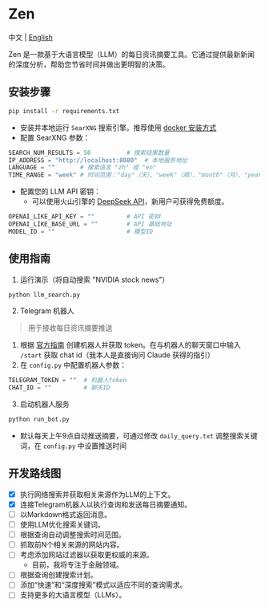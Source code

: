 # Zen
中文 | [English](README.md)

Zen 是一款基于大语言模型（LLM）的每日资讯摘要工具。它通过提供最新新闻的深度分析，帮助您节省时间并做出更明智的决策。

## 安装步骤
```bash
pip install -r requirements.txt
```

* 安装并本地运行 `SearXNG` 搜索引擎。推荐使用 [docker 安装方式](https://docs.searxng.org/admin/installation-docker.html#installation-docker)
* 配置 SearXNG 参数：
```python
SEARCH_NUM_RESULTS = 50          # 搜索结果数量
IP_ADDRESS = "http://localhost:8080"  # 本地服务地址
LANGUAGE = ""       # 搜索语言 "zh" 或 "en"
TIME_RANGE = "week" # 时间范围："day"（天）、"week"（周）、"month"（月）、"year"（年）或 ""（不限）
```
* 配置您的 LLM API 密钥：
    * 可以使用火山引擎的 [DeepSeek API](https://console.volcengine.com/ark/region:ark+cn-beijing/model/detail?Id=deepseek-r1)，新用户可获得免费额度。
```python
OPENAI_LIKE_API_KEY = ""         # API 密钥
OPENAI_LIKE_BASE_URL = ""        # API 基础地址
MODEL_ID = ""                    # 模型ID
```

## 使用指南
1. 运行演示（将自动搜索 "NVIDIA stock news"）
```bash
python llm_search.py
```

2. Telegram 机器人
> 用于接收每日资讯摘要推送

1. 根据 [官方指南](https://core.telegram.org/bots/features#botfather) 创建机器人并获取 token。在与机器人的聊天窗口中输入 `/start` 获取 chat id（我本人是直接询问 Claude 获得的指引）
2. 在 `config.py` 中配置机器人参数：
```python
TELEGRAM_TOKEN = ""  # 机器人token
CHAT_ID = ""         # 聊天ID
```
3. 启动机器人服务
```bash
python run_bot.py
```
* 默认每天上午9点自动推送摘要，可通过修改 `daily_query.txt` 调整搜索关键词，在 `config.py` 中设置推送时间

## 开发路线图
- [x] 执行网络搜索并获取相关来源作为LLM的上下文。
- [x] 连接Telegram机器人以执行查询和发送每日摘要通知。
- [ ] 以Markdown格式返回消息。
- [ ] 使用LLM优化搜索关键词。
- [ ] 根据查询自动调整搜索时间范围。
- [ ] 抓取前N个相关来源的网站内容。
- [ ] 考虑添加网站过滤器以获取更权威的来源。
    * 目前，我将专注于金融领域。
- [ ] 根据查询创建搜索计划。
- [ ] 添加“快速”和“深度搜索”模式以适应不同的查询需求。
- [ ] 支持更多的大语言模型（LLMs）。
